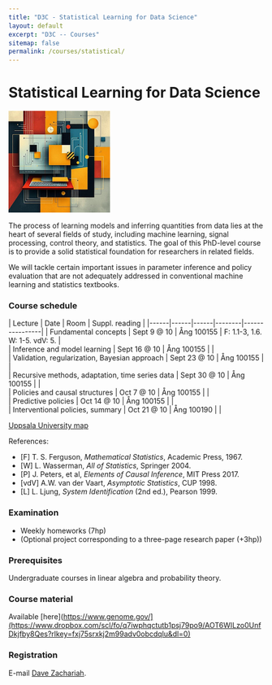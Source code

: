 ```yaml
---
title: "D3C - Statistical Learning for Data Science"
layout: default
excerpt: "D3C -- Courses"
sitemap: false
permalink: /courses/statistical/
---
```


# Statistical Learning for Data Science

![title](../../images/courses/fig_statisticallearning_small.png)

The process of learning models and inferring quantities from data lies at the heart of several fields of study, including machine learning, signal
processing, control theory, and statistics. The goal of this PhD-level course is to provide a solid
statistical foundation for researchers in related fields.

We will tackle certain important issues in parameter inference and policy evaluation that are not adequately addressed in conventional
machine learning and statistics textbooks.

### Course schedule

| Lecture | Date | Room | Suppl. reading | 
|------|------|------|--------|----------------|
| Fundamental concepts | Sept 9 @ 10 | Ång 100155 | F: 1.1-3, 1.6. W: 1-5. vdV: 5. |                
| Inference and model learning |  Sept 16 @ 10 | Ång 100155 |        |                
| Validation, regularization, Bayesian approach |  Sept 23 @ 10 | Ång 100155 |        |                 
| Recursive methods, adaptation, time series data |  Sept 30 @ 10 | Ång 100155 |        |               
| Policies and causal structures |  Oct 7 @ 10 | Ång 100155 |        |                
| Predictive policies | Oct 14 @ 10 | Ång 100155 |        |                 
| Interventional policies, summary | Oct 21 @ 10 | Ång 100190 |        |                

[Uppsala University map](https://use.mazemap.com/#v=1&campusid=49)

References:
* [F] T. S. Ferguson, *Mathematical Statistics*, Academic Press, 1967.
* [W] L. Wasserman, *All of Statistics*, Springer 2004.
* [P] J. Peters, et al, *Elements of Causal Inference*, MIT Press 2017.
* [vdV] A.W. van der Vaart, *Asymptotic Statistics*, CUP 1998.
* [L] L. Ljung, *System Identification* (2nd ed.), Pearson 1999.

### Examination
* Weekly homeworks (7hp)
* (Optional project corresponding to a three-page research paper (+3hp))

### Prerequisites
Undergraduate courses in linear algebra and probability theory.

### Course material
Available [here](https://www.genome.gov/](https://www.dropbox.com/scl/fo/q7iwphqctutb1psj79po9/AOT6WILzo0UnfDkjfby8Qes?rlkey=fxj75srxkj2m99adv0obcdqlu&dl=0)

### Registration
E-mail [Dave Zachariah](https://www.uu.se/en/contact-and-organisation/staff?query=N13-1398). 
